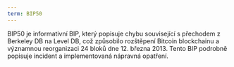 ```yaml
---
term: BIP50
---
```


BIP50 je informativní BIP, který popisuje chybu související s přechodem z Berkeley DB na Level DB, což způsobilo rozštěpení Bitcoin blockchainu a významnou reorganizaci 24 bloků dne 12. března 2013. Tento BIP podrobně popisuje incident a implementovaná nápravná opatření.